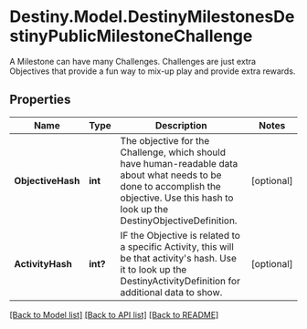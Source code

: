 # Destiny.Model.DestinyMilestonesDestinyPublicMilestoneChallenge
A Milestone can have many Challenges. Challenges are just extra Objectives that provide a fun way to mix-up play and provide extra rewards.

## Properties

Name | Type | Description | Notes
------------ | ------------- | ------------- | -------------
**ObjectiveHash** | **int** | The objective for the Challenge, which should have human-readable data about what needs to be done to accomplish the objective. Use this hash to look up the DestinyObjectiveDefinition. | [optional] 
**ActivityHash** | **int?** | IF the Objective is related to a specific Activity, this will be that activity&#39;s hash. Use it to look up the DestinyActivityDefinition for additional data to show. | [optional] 

[[Back to Model list]](../README.md#documentation-for-models) [[Back to API list]](../README.md#documentation-for-api-endpoints) [[Back to README]](../README.md)

